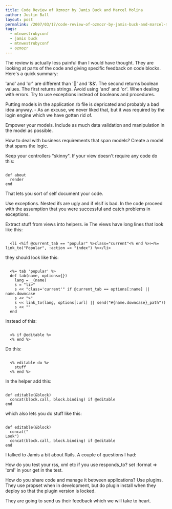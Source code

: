 ```yaml
---
title: Code Review of Ozmozr by Jamis Buck and Marcel Molina
author: Justin Ball
layout: post
permalink: /2007/03/17/code-review-of-ozmozr-by-jamis-buck-and-marcel-molina/
tags:
  - mtnwestrubyconf
  - jamis buck
  - mtnwestrubyconf
  - ozmozr
---
```


The review is actually less painful than I would have thought.  They are looking at parts of the code and giving specific feedback on code blocks.  Here's a quick summary:

'and'  and 'or' are different than '||' and '&&'.  The second returns boolean values.  The first returns strings.    Avoid using 'and' and 'or'.
When dealing with errors.  Try to use exceptions instead of booleans and procedures.

Putting models in the application.rb file is depricated and probably a bad idea anyway.  - As an excuse, we never liked that, but it was required by the login engine which we have gotten rid of.

Empower your models.  Include as much data validation and manipulation in the model as possible.

How to deal with business requirements that span models?  Create a model that spans the logic.

Keep your controllers "skinny".  If your view doesn't require any code do this:
<pre><code class="ruby">
def about
  render
end
</pre></code>
That lets you sort of self document your code.

Use exceptions.  Nested ifs are ugly and if elsif is bad.  In the code proceed with the assumption that you were successful and catch problems in exceptions.

Extract stuff from views into helpers.  ie The views have long lines that look like this:

<pre><code class="ruby">
  &lt;li &lt;%if @current_tab == &quot;popular&quot; %&gt;class=&quot;current&quot;&lt;% end %&gt;&gt;&lt;%= link_to(&quot;Popular&quot;, :action =&gt; &quot;index&quot;) %&gt;&lt;/li&gt;
</pre></code>

they should look like this:

<pre><code class="ruby">
  &lt;%= tab &#039;popular&#039; %&gt;
  def tab(name, options={})
    lang = _(name)
    s = "li>"
    s << "class='current'" if @current_tab == options[:name] || name.downcase
    s << ">"
    s << link_to(lang, options[:url] || send("#{name.downcase}_path"))
    s << "</li>"
  end
</pre></code>

Instead of this:

<pre><code class="ruby">
  &lt;% if @editable %&gt;
  &lt;% end %&gt;
</pre></code>

Do this:
<pre><code class="ruby">
  &lt;% editable do %&gt;
    stuff
  &lt;% end %&gt;
</pre></code>

In the helper add this:

<pre><code class="ruby">
def editable(&block)
  concat(block.call, block.binding) if @editable
end
</pre></code>

which also lets you do stuff like this:

<pre><code class="ruby">
def editable(&block)
  concat("<div>Look")
  concat(block.call, block.binding) if @editable
end
</pre></code>

I talked to Jamis a bit about Rails.  A couple of questions I had:

How do you test your rss, xml etc if you use responds_to?
set :format => 'xml' in your get in the test.

How do you share code and manage it between applications?
Use plugins.  They use propset when in development, but do plugin install when they deploy so that the plugin version is locked.

They are going to send us their feedback which we will take to heart.




